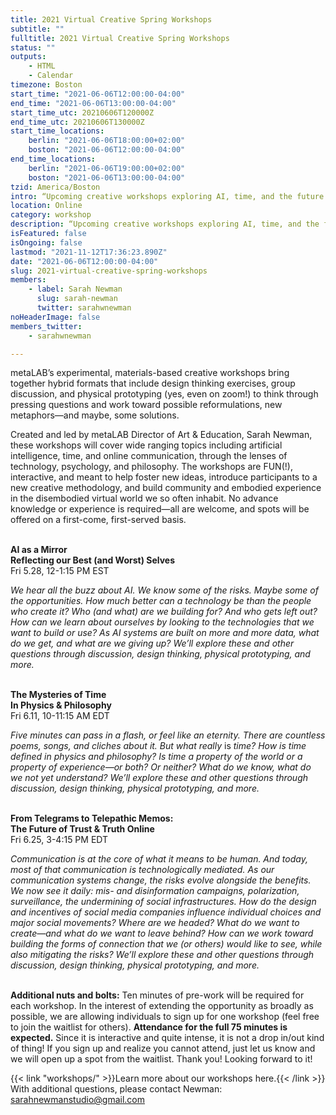```yaml
---
title: 2021 Virtual Creative Spring Workshops
subtitle: ""
fulltitle: 2021 Virtual Creative Spring Workshops
status: ""
outputs:
    - HTML
    - Calendar
timezone: Boston
start_time: "2021-06-06T12:00:00-04:00"
end_time: "2021-06-06T13:00:00-04:00"
start_time_utc: 20210606T120000Z
end_time_utc: 20210606T130000Z
start_time_locations:
    berlin: "2021-06-06T18:00:00+02:00"
    boston: "2021-06-06T12:00:00-04:00"
end_time_locations:
    berlin: "2021-06-06T19:00:00+02:00"
    boston: "2021-06-06T13:00:00-04:00"
tzid: America/Boston
intro: “Upcoming creative workshops exploring AI, time, and the future of communication”
location: Online
category: workshop
description: “Upcoming creative workshops exploring AI, time, and the future of communication”
isFeatured: false
isOngoing: false
lastmod: "2021-11-12T17:36:23.890Z"
date: "2021-06-06T12:00:00-04:00"
slug: 2021-virtual-creative-spring-workshops
members:
    - label: Sarah Newman
      slug: sarah-newman
      twitter: sarahwnewman
noHeaderImage: false
members_twitter:
    - sarahwnewman

---
```

metaLAB’s experimental, materials-based creative workshops bring together hybrid formats that include design thinking exercises, group discussion, and physical prototyping (yes, even on zoom!) to think through pressing questions and work toward possible reformulations, new metaphors—and maybe, some solutions.  

Created and led by metaLAB Director of Art & Education, Sarah Newman, these workshops will cover wide ranging topics including artificial intelligence, time, and online communication, through the lenses of technology, psychology, and philosophy. The workshops are FUN(!), interactive, and meant to help foster new ideas, introduce participants to a new creative methodology, and build community and embodied experience in the disembodied virtual world we so often inhabit. No advance knowledge or experience is required—all are welcome, and spots will be offered on a first-come, first-served basis.  
&nbsp;  
 
 
 
**AI as a Mirror  
Reflecting our Best (and Worst) Selves**  
Fri 5.28, 12-1:15 PM EST     

*We hear all the buzz about AI. We know some of the risks. Maybe some of the opportunities. How much better can a technology be than the people who create it? Who (and what) are we building for? And who gets left out? How can we learn about ourselves by looking to the technologies that we want to build or use? As AI systems are built on more and more data, what do we get, and what are we giving up? We’ll explore these and other questions through discussion, design thinking, physical prototyping, and more.*  
 &nbsp;  
    
  
  
**The Mysteries of Time   
In Physics & Philosophy**  
Fri 6.11, 10-11:15 AM EDT  

*Five minutes can pass in a flash, or feel like an eternity. There are countless poems, songs, and cliches about it. But what really* is *time? How is time defined in physics and philosophy? Is time a property of the world or a property of experience—or both? Or neither? What do we know, what do we not yet understand? We’ll explore these and other questions through discussion, design thinking, physical prototyping, and more.*  
&nbsp;  



**From Telegrams to Telepathic Memos:  
The Future of Trust & Truth Online**  
Fri 6.25, 3-4:15 PM EDT  

*Communication is at the core of what it means to be human. And today, most of that communication is technologically mediated. As our communication systems change, the risks evolve alongside the benefits. We now see it daily: mis- and disinformation campaigns, polarization, surveillance, the undermining of social infrastructures. How do the design and incentives of social media companies influence individual choices and major social movements? Where are we headed? What do we want to create—and what do we want to leave behind? How can we work toward building the forms of connection that we (or others) would like to see, while also mitigating the risks? We’ll explore these and other questions through discussion, design thinking, physical prototyping, and more.*  
&nbsp;  



**Additional nuts and bolts:** 
Ten minutes of pre-work will be required for each workshop. In the interest of extending the opportunity as broadly as possible, we are allowing individuals to sign up for one workshop (feel free to join the waitlist for others). **Attendance for the full 75 minutes is expected.** Since it is interactive and quite intense, it is not a drop in/out kind of thing! If you sign up and realize you cannot attend, just let us know and we will open up a spot from the waitlist. Thank you! Looking forward to it!

{{< link "workshops/" >}}Learn more about our workshops here.{{< /link >}}   
With additional questions, please contact Newman: [sarahnewmanstudio@gmail.com](mailto:sarahnewmanstudio@gmail.com)